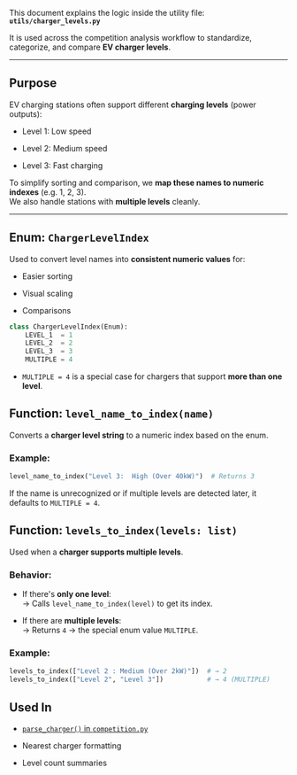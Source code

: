 This document explains the logic inside the utility file:  
 **`utils/charger_levels.py`**

It is used across the competition analysis workflow to standardize, categorize, and compare **EV charger levels**.

---

##  Purpose

EV charging stations often support different **charging levels** (power outputs):

- Level 1: Low speed

- Level 2: Medium speed

- Level 3: Fast charging    

To simplify sorting and comparison, we **map these names to numeric indexes** (e.g. 1, 2, 3).  
We also handle stations with **multiple levels** cleanly.

---

##  Enum: `ChargerLevelIndex`

Used to convert level names into **consistent numeric values** for:

- Easier sorting

- Visual scaling
  
- Comparisons

```python
class ChargerLevelIndex(Enum):
    LEVEL_1  = 1
    LEVEL_2  = 2
    LEVEL_3  = 3
    MULTIPLE = 4
```

- `MULTIPLE = 4` is a special case for chargers that support **more than one level**.

##  Function: `level_name_to_index(name)`

Converts a **charger level string** to a numeric index based on the enum.

### Example:

```python
level_name_to_index("Level 3:  High (Over 40kW)")  # Returns 3
```

If the name is unrecognized or if multiple levels are detected later, it defaults to `MULTIPLE = 4`.

## Function: `levels_to_index(levels: list)`

Used when a **charger supports multiple levels**.
### Behavior:

- If there's **only one level**:  
    → Calls `level_name_to_index(level)` to get its index.

- If there are **multiple levels**:  
    → Returns `4` → the special enum value `MULTIPLE`. 

### Example:

```python
levels_to_index(["Level 2 : Medium (Over 2kW)"])  # → 2
levels_to_index(["Level 2", "Level 3"])           # → 4 (MULTIPLE)
```

##  Used In

- [`parse_charger()` in `competition.py`](competition_service.md#parse_chargerchargers)

- Nearest charger formatting

- Level count summaries
